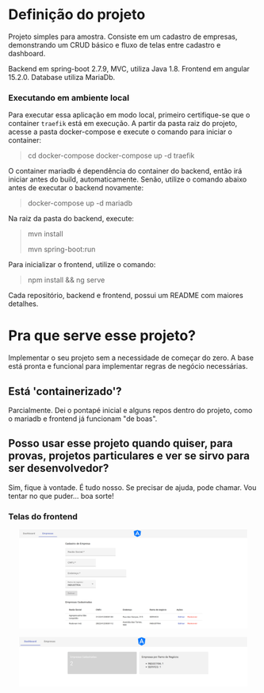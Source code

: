 # Definição do projeto
Projeto simples para amostra. Consiste em um cadastro de empresas, demonstrando um CRUD básico e fluxo de telas entre cadastro e dashboard.

Backend em spring-boot 2.7.9, MVC, utiliza Java 1.8.
Frontend em angular 15.2.0.
Database utiliza MariaDb.

### Executando em ambiente local

Para executar essa aplicação em modo local, primeiro certifique-se que o container `traefik` está em execução.
A partir da pasta raiz do projeto, acesse a pasta docker-compose e execute o comando para iniciar o container:
> cd docker-compose
> docker-compose up -d traefik
>

O container mariadb é dependência do container do backend, então irá iniciar antes do build, automaticamente.
Senão, utilize o comando abaixo antes de executar o backend novamente:
> docker-compose up -d mariadb
>

Na raiz da pasta do backend, execute:
> mvn install
>
> mvn spring-boot:run 
> 

Para inicializar o frontend, utilize o comando:
> npm install && ng serve 
>

Cada repositório, backend e frontend, possui um README com maiores detalhes.


# Pra que serve esse projeto?
Implementar o seu projeto sem a necessidade de começar do zero. A base está pronta e funcional para implementar regras de negócio necessárias.

## Está 'containerizado'?
Parcialmente. Dei o pontapé inicial e alguns repos dentro do projeto, como o mariadb e frontend já funcionam "de boas".

## Posso usar esse projeto quando quiser, para provas, projetos particulares e ver se sirvo para ser desenvolvedor?
Sim, fique à vontade. É tudo nosso.
Se precisar de ajuda, pode chamar. Vou tentar no que puder... boa sorte!

### Telas do frontend

<p align="center">
  <img width="460" height="200" src="frontend/src/assets/screenshots/form-screen.png">
</p>

<p align="center">
  <img width="460" height="100" src="frontend/src/assets/screenshots/dashboard-screen.png">
</p>
